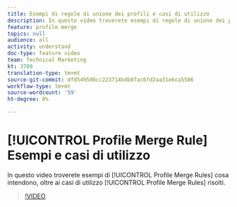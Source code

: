 ```yaml
---
title: Esempi di regole di unione dei profili e casi di utilizzo
description: In questo video troverete esempi di regole di unione dei profili e del loro significato, nonché i casi di utilizzo per i quali vengono risolte le regole di unione dei profili.
feature: profile merge
topics: null
audience: all
activity: understand
doc-type: feature video
team: Technical Marketing
kt: 3709
translation-type: tm+mt
source-git-commit: dfd549508cc223714bdb07ac6fd2aa31e6ca5586
workflow-type: tm+mt
source-wordcount: '59'
ht-degree: 0%

---
```



# [!UICONTROL Profile Merge Rule] Esempi e casi di utilizzo

In questo video troverete esempi di [!UICONTROL Profile Merge Rules] cosa intendono, oltre ai casi di utilizzo [!UICONTROL Profile Merge Rules] risolti.

>[!VIDEO](https://video.tv.adobe.com/v/28975/?quality=12)
